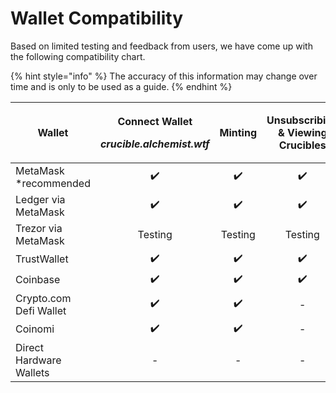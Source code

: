 # Wallet Compatibility

Based on limited testing and feedback from users, we have come up with the following compatibility chart.

{% hint style="info" %}
The accuracy of this information may change over time and is only to be used as a guide.
{% endhint %}

| Wallet                  | <p>Connect Wallet</p><p><em>crucible.alchemist.wtf</em></p> | Minting | Unsubscribing & Viewing Crucibles |
| ----------------------- | :---------------------------------------------------------: | :-----: | :-------------------------------: |
| MetaMask \*recommended  |                              ✔️                             |    ✔️   |                 ✔️                |
| Ledger via MetaMask     |                              ✔️                             |    ✔️   |                 ✔️                |
| Trezor via MetaMask     |                           Testing                           | Testing |              Testing              |
| TrustWallet             |                              ✔️                             |    ✔️   |                 ✔️                |
| Coinbase                |                              ✔️                             |    ✔️   |                 ✔️                |
| Crypto.com Defi Wallet  |                              ✔️                             |    ✔️   |                 -                 |
| Coinomi                 |                              ✔️                             |    ✔️   |                 -                 |
| Direct Hardware Wallets |                              -                              |    -    |                 -                 |
